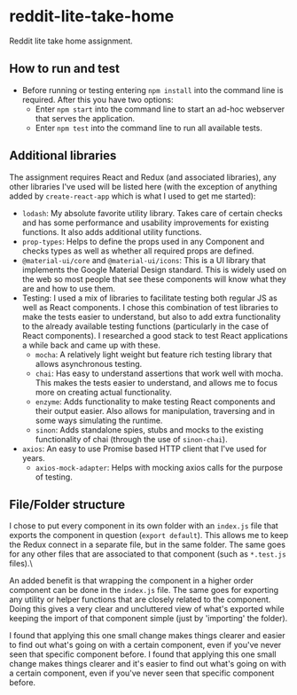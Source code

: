 # reddit-lite-take-home

Reddit lite take home assignment.

## How to run and test

- Before running or testing entering `npm install` into the command line is required. After this you have two options:
	- Enter `npm start` into the command line to start an ad-hoc webserver that serves the application.
	- Enter `npm test` into the command line to run all available tests. 

## Additional libraries

The assignment requires React and Redux (and associated libraries), any other libraries I've used will be listed here (with the exception of anything added by `create-react-app` which is what I used to get me started):

- `lodash`: My absolute favorite utility library. Takes care of certain checks and has some performance and usability improvements for existing functions. It also adds additional utility functions.
- `prop-types`: Helps to define the props used in any Component and checks types as well as whether all required props are defined.
- `@material-ui/core` and `@material-ui/icons`: This is a UI library that implements the Google Material Design standard. This is widely used on the web so most people that see these components will know what they are and how to use them.
- Testing: I used a mix of libraries to facilitate testing both regular JS as well as React components. I chose this combination of test libraries to make the tests easier to understand, but also to add extra functionality to the already available testing functions (particularly in the case of React components). I researched a good stack to test React applications a while back and came up with these.
	- `mocha`: A relatively light weight but feature rich testing library that allows asynchronous testing.
	- `chai`: Has easy to understand assertions that work well with mocha. This makes the tests easier to understand, and allows me to focus more on creating actual functionality.
	- `enzyme`: Adds functionality to make testing React components and their output easier. Also allows for manipulation, traversing and in some ways simulating the runtime.
	- `sinon`: Adds standalone spies, stubs and mocks to the existing functionality of chai (through the use of `sinon-chai`).
- `axios`: An easy to use Promise based HTTP client that I've used for years.
	- `axios-mock-adapter`: Helps with mocking axios calls for the purpose of testing.

## File/Folder structure

I chose to put every component in its own folder with an `index.js` file that exports the component in question (`export default`). This allows me to keep the Redux connect in a separate file, but in the same folder. The same goes for any other files that are associated to that component (such as `*.test.js` files).\

An added benefit is that wrapping the component in a higher order component can be done in the `index.js` file. The same goes for exporting any utility or helper functions that are closely related to the component. Doing this gives a very clear and uncluttered view of what's exported while keeping the import of that component simple (just by 'importing' the folder).

I found that applying this one small change makes things clearer and easier to find out what's going on with a certain component, even if you've never seen that specific component before.
I found that applying this one small change makes things clearer and it's easier to find out what's going on with a certain component, even if you've never seen that specific component before.

